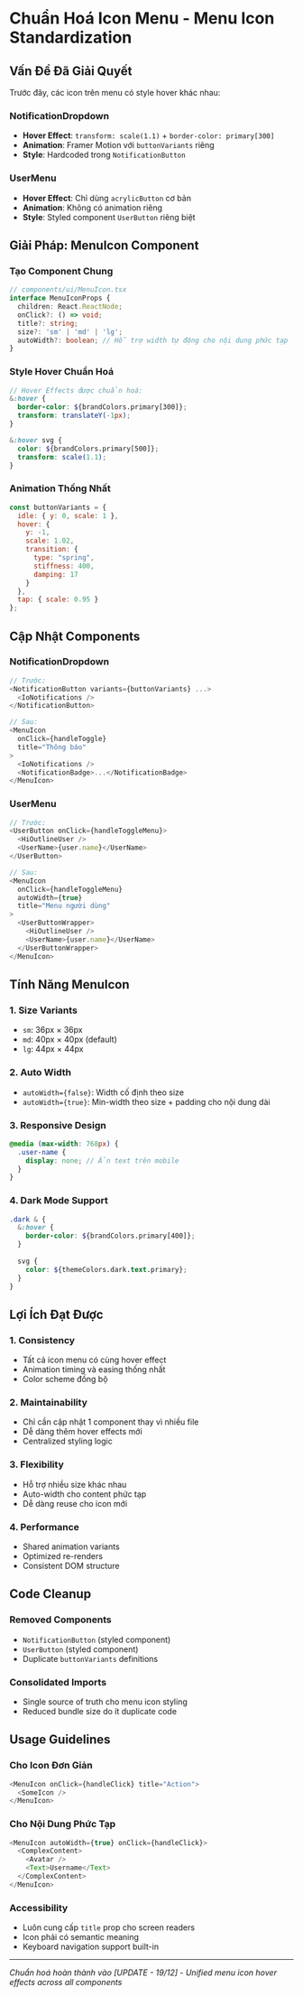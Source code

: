 # Chuẩn Hoá Icon Menu - Menu Icon Standardization

## Vấn Đề Đã Giải Quyết

Trước đây, các icon trên menu có style hover khác nhau:

### NotificationDropdown
- **Hover Effect**: `transform: scale(1.1)` + `border-color: primary[300]`
- **Animation**: Framer Motion với `buttonVariants` riêng
- **Style**: Hardcoded trong `NotificationButton`

### UserMenu  
- **Hover Effect**: Chỉ dùng `acrylicButton` cơ bản
- **Animation**: Không có animation riêng
- **Style**: Styled component `UserButton` riêng biệt

## Giải Pháp: MenuIcon Component

### Tạo Component Chung
```typescript
// components/ui/MenuIcon.tsx
interface MenuIconProps {
  children: React.ReactNode;
  onClick?: () => void;
  title?: string;
  size?: 'sm' | 'md' | 'lg';
  autoWidth?: boolean; // Hỗ trợ width tự động cho nội dung phức tạp
}
```

### Style Hover Chuẩn Hoá
```scss
// Hover Effects được chuẩn hoá:
&:hover {
  border-color: ${brandColors.primary[300]};
  transform: translateY(-1px);
}

&:hover svg {
  color: ${brandColors.primary[500]};
  transform: scale(1.1);
}
```

### Animation Thống Nhất
```javascript
const buttonVariants = {
  idle: { y: 0, scale: 1 },
  hover: { 
    y: -1, 
    scale: 1.02,
    transition: {
      type: "spring",
      stiffness: 400,
      damping: 17
    }
  },
  tap: { scale: 0.95 }
};
```

## Cập Nhật Components

### NotificationDropdown
```typescript
// Trước:
<NotificationButton variants={buttonVariants} ...>
  <IoNotifications />
</NotificationButton>

// Sau:
<MenuIcon 
  onClick={handleToggle}
  title="Thông báo"
>
  <IoNotifications />
  <NotificationBadge>...</NotificationBadge>
</MenuIcon>
```

### UserMenu
```typescript
// Trước:
<UserButton onClick={handleToggleMenu}>
  <HiOutlineUser />
  <UserName>{user.name}</UserName>
</UserButton>

// Sau:
<MenuIcon
  onClick={handleToggleMenu}
  autoWidth={true}
  title="Menu người dùng"
>
  <UserButtonWrapper>
    <HiOutlineUser />
    <UserName>{user.name}</UserName>
  </UserButtonWrapper>
</MenuIcon>
```

## Tính Năng MenuIcon

### 1. Size Variants
- `sm`: 36px × 36px
- `md`: 40px × 40px (default)
- `lg`: 44px × 44px

### 2. Auto Width
- `autoWidth={false}`: Width cố định theo size
- `autoWidth={true}`: Min-width theo size + padding cho nội dung dài

### 3. Responsive Design
```scss
@media (max-width: 768px) {
  .user-name {
    display: none; // Ẩn text trên mobile
  }
}
```

### 4. Dark Mode Support
```scss
.dark & {
  &:hover {
    border-color: ${brandColors.primary[400]};
  }
  
  svg {
    color: ${themeColors.dark.text.primary};
  }
}
```

## Lợi Ích Đạt Được

### 1. **Consistency** 
- Tất cả icon menu có cùng hover effect
- Animation timing và easing thống nhất
- Color scheme đồng bộ

### 2. **Maintainability**
- Chỉ cần cập nhật 1 component thay vì nhiều file
- Dễ dàng thêm hover effects mới
- Centralized styling logic

### 3. **Flexibility**
- Hỗ trợ nhiều size khác nhau
- Auto-width cho content phức tạp
- Dễ dàng reuse cho icon mới

### 4. **Performance**
- Shared animation variants
- Optimized re-renders
- Consistent DOM structure

## Code Cleanup

### Removed Components
- `NotificationButton` (styled component)
- `UserButton` (styled component)
- Duplicate `buttonVariants` definitions

### Consolidated Imports
- Single source of truth cho menu icon styling
- Reduced bundle size do ít duplicate code

## Usage Guidelines

### Cho Icon Đơn Giản
```typescript
<MenuIcon onClick={handleClick} title="Action">
  <SomeIcon />
</MenuIcon>
```

### Cho Nội Dung Phức Tạp
```typescript
<MenuIcon autoWidth={true} onClick={handleClick}>
  <ComplexContent>
    <Avatar />
    <Text>Username</Text>
  </ComplexContent>
</MenuIcon>
```

### Accessibility
- Luôn cung cấp `title` prop cho screen readers
- Icon phải có semantic meaning
- Keyboard navigation support built-in

---

*Chuẩn hoá hoàn thành vào [UPDATE - 19/12] - Unified menu icon hover effects across all components* 